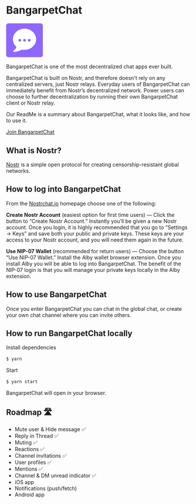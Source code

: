 # BangarpetChat

<img src="public/logo192.png" width="100">

BangarpetChat is one of the most decentralized chat apps ever built. 

BangarpetChat is built on Nostr, and therefore doesn't rely on any centralized servers, just Nostr relays. Everyday users of BangarpetChat can immediately benefit from Nostr’s decentralized network. Power users can choose to further decentralization by running their own BangarpetChat client or Nostr relay. 

Our ReadMe is a summary about BangarpetChat, what it looks like, and how to use it.

[Join BangarpetChat](https://www.nostrchat.io/)

## What is Nostr?

[Nostr](https://github.com/nostr-protocol/nostr) is a simple open protocol for creating censorship-resistant global networks.

## How to log into BangarpetChat

From the [Nostrchat.io](https://www.nostrchat.io/) homepage choose one of the following:

**Create Nostr Account** (easiest option for first time users) — Click the button to “Create Nostr Account.” Instantly you’ll be given a new Nostr account. Once you login, it is highly recommended that you go to “Settings -> Keys” and save both your public and private keys. These keys are your access to your Nostr account, and you will need them again in the future.

**Use NIP-07 Wallet** (recommended for return users) — Choose the button “Use NIP-07 Wallet.” Install the Alby wallet browser extension. Once you install Alby you will be able to log into BangarpetChat. The benefit of the NIP-07 login is that you will manage your private keys locally in the Alby extension.

## How to use BangarpetChat

Once you enter BangarpetChat you can chat in the global chat, or create your own chat channel where you can invite others.

## How to run BangarpetChat locally 

Install dependencies
```bash
$ yarn 
```

Start 
```bash
$ yarn start
```

BangarpetChat will open in your browser.

## Roadmap 🛣️

- Mute user & Hide message ✅
- Reply in Thread ✅
- Muting ✅
- Reactions ✅
- Channel invitations ✅
- User profiles ✅
- Mentions ✅
- Channel & DM unread indicator ✅
- iOS app
- Notifications (push/fetch)
- Android app